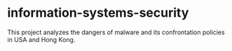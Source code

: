 # information-systems-security
This project analyzes the dangers of malware and its confrontation policies in USA and Hong Kong.
